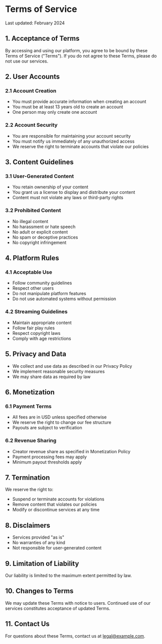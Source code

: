 
# Terms of Service

Last updated: February 2024

## 1. Acceptance of Terms

By accessing and using our platform, you agree to be bound by these Terms of Service ("Terms"). If you do not agree to these Terms, please do not use our services.

## 2. User Accounts

### 2.1 Account Creation
- You must provide accurate information when creating an account
- You must be at least 13 years old to create an account
- One person may only create one account

### 2.2 Account Security
- You are responsible for maintaining your account security
- You must notify us immediately of any unauthorized access
- We reserve the right to terminate accounts that violate our policies

## 3. Content Guidelines

### 3.1 User-Generated Content
- You retain ownership of your content
- You grant us a license to display and distribute your content
- Content must not violate any laws or third-party rights

### 3.2 Prohibited Content
- No illegal content
- No harassment or hate speech
- No adult or explicit content
- No spam or deceptive practices
- No copyright infringement

## 4. Platform Rules

### 4.1 Acceptable Use
- Follow community guidelines
- Respect other users
- Do not manipulate platform features
- Do not use automated systems without permission

### 4.2 Streaming Guidelines
- Maintain appropriate content
- Follow fair play rules
- Respect copyright laws
- Comply with age restrictions

## 5. Privacy and Data

- We collect and use data as described in our Privacy Policy
- We implement reasonable security measures
- We may share data as required by law

## 6. Monetization

### 6.1 Payment Terms
- All fees are in USD unless specified otherwise
- We reserve the right to change our fee structure
- Payouts are subject to verification

### 6.2 Revenue Sharing
- Creator revenue share as specified in Monetization Policy
- Payment processing fees may apply
- Minimum payout thresholds apply

## 7. Termination

We reserve the right to:
- Suspend or terminate accounts for violations
- Remove content that violates our policies
- Modify or discontinue services at any time

## 8. Disclaimers

- Services provided "as is"
- No warranties of any kind
- Not responsible for user-generated content

## 9. Limitation of Liability

Our liability is limited to the maximum extent permitted by law.

## 10. Changes to Terms

We may update these Terms with notice to users. Continued use of our services constitutes acceptance of updated Terms.

## 11. Contact Us

For questions about these Terms, contact us at legal@example.com.
